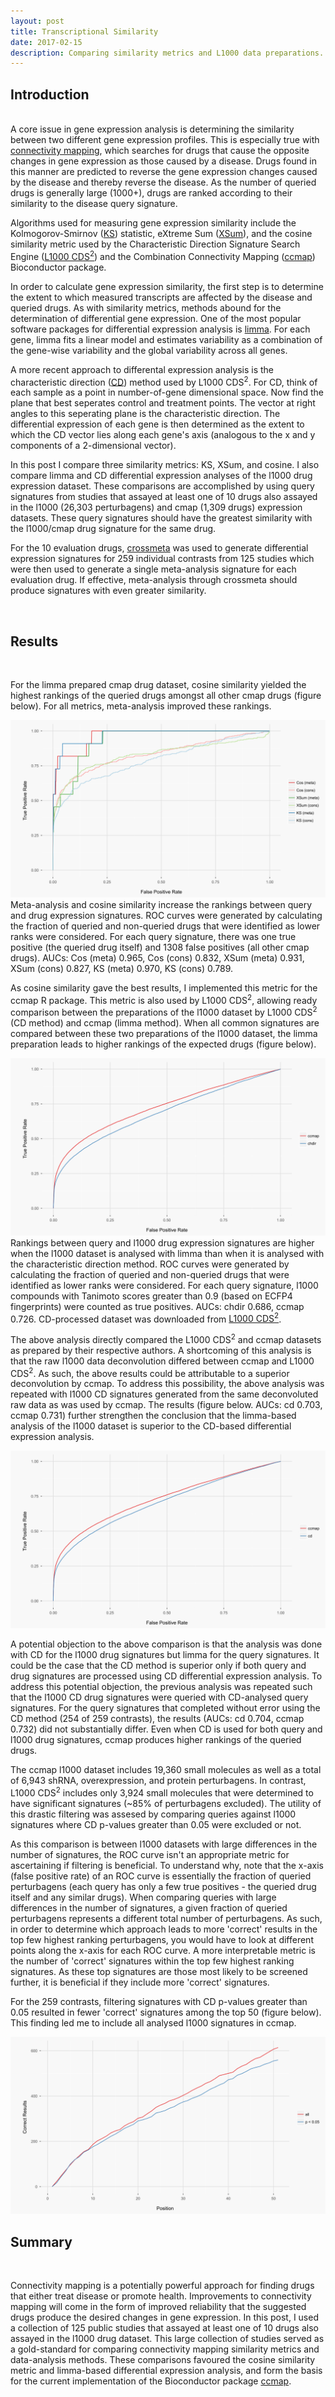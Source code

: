 ```yaml
---
layout: post
title: Transcriptional Similarity
date: 2017-02-15
description: Comparing similarity metrics and L1000 data preparations.
---
```



Introduction
-------
<br>
A core issue in gene expression analysis is determining the similarity between two different gene expression profiles. This is especially true with <a href="http://www.ncbi.nlm.nih.gov/pubmed/17008526" target="blank">connectivity mapping</a>, which searches for drugs that cause the opposite changes in gene expression as those caused by a disease. Drugs found in this manner are predicted to reverse the gene expression changes caused by the disease and thereby reverse the disease. As the number of queried drugs is generally large (1000+), drugs are ranked according to their similarity to the disease query signature.
 
Algorithms used for measuring gene expression similarity include the Kolmogorov-Smirnov (<a href="https://www.ncbi.nlm.nih.gov/pubmed/17008526/" target="blank">KS</a>) statistic, eXtreme Sum (<a href="https://www.ncbi.nlm.nih.gov/pmc/articles/PMC4278345/" target="blank">XSum</a>), and the cosine similarity metric used by the Characteristic Direction Signature Search Engine (<a href="http://amp.pharm.mssm.edu/L1000CDS2/#/index" target="blank">L1000 CDS<sup>2</sup></a>) and the Combination Connectivity Mapping (<a href="http://bioconductor.org/packages/ccmap/" target="blank">ccmap</a>) Bioconductor package. 

In order to calculate gene expression similarity, the first step is to determine the extent to which measured transcripts are affected by the disease and queried drugs. As with similarity metrics, methods abound for the determination of differential gene expression. One of the most popular software packages for differential expression analysis is <a href="https://bioconductor.org/packages/release/bioc/html/limma.html" target="blank">limma</a>. For each gene, limma fits a linear model and estimates variability as a combination of the gene-wise variability and the global variability across all genes. 

A more recent approach to differental expression analysis is the characteristic direction (<a href="http://www.maayanlab.net/CD/" target="blank">CD</a>) method used by L1000 CDS<sup>2</sup>. For CD, think of each sample as a point in number-of-gene dimensional space. Now find the plane that best seperates control and treatment points. The vector at right angles to this seperating plane is the characteristic direction. The differential expression of each gene is then determined as the extent to which the CD vector lies along each gene's axis (analogous to the x and y components of a 2-dimensional vector).

In this post I compare three similarity metrics: KS, XSum, and cosine. I also compare limma and CD differential expression analyses of the l1000 drug expression dataset. These comparisons are accomplished by using query signatures from studies that assayed at least one of 10 drugs also assayed in the l1000 (26,303 perturbagens) and cmap (1,309 drugs) expression datasets. These query signatures should have the greatest similarity with the l1000/cmap drug signature for the same drug. 

For the 10 evaluation drugs, <a href="http://bioconductor.org/packages/crossmeta/" target="blank">crossmeta</a> was used to generate differential expression signatures for 259 individual contrasts from 125 studies which were then used to generate a single meta-analysis signature for each evaluation drug. If effective, meta-analysis through crossmeta should produce signatures with even greater similarity.

<br>

Results
-------
<br>

For the limma prepared cmap drug dataset, cosine similarity yielded the highest rankings of the queried drugs amongst all other cmap drugs (figure below). For all metrics, meta-analysis improved these rankings.

<img src="/img/ccmap_res_1400.png" class="ImageBorder ImageResponsive2" alt="ccmap">
<div class="caption"> Meta-analysis and cosine similarity increase the rankings between query and drug expression signatures. ROC curves were generated by calculating the fraction of queried and non-queried drugs that were identified as lower ranks were considered. For each query signature, there was one true positive (the queried drug itself) and 1308 false positives (all other cmap drugs). AUCs: Cos (meta) 0.965, Cos (cons) 0.832, XSum (meta) 0.931, XSum (cons) 0.827, KS (meta) 0.970, KS (cons) 0.789.
</div>

As cosine similarity gave the best results, I implemented this metric for the ccmap R package. This metric is also used by L1000 CDS<sup>2</sup>, allowing ready comparison between the preparations of the l1000 dataset by L1000 CDS<sup>2</sup> (CD method) and ccmap (limma method). When all common signatures are compared between these two preparations of the l1000 dataset, the limma preparation leads to higher rankings of the expected drugs (figure below).

<img src="/img/chdir_res_1400.png" class="ImageBorder ImageResponsive2" alt="chdir">
<div class="caption"> Rankings between query and l1000 drug expression signatures are higher when the l1000 dataset is analysed with limma than when it is analysed with the characteristic direction method. ROC curves were generated by calculating the fraction of queried and non-queried drugs that were identified as lower ranks were considered. For each query signature, l1000 compounds with Tanimoto scores greater than 0.9 (based on ECFP4 fingerprints) were counted as true positives. AUCs: chdir 0.686, ccmap 0.726. CD-processed dataset was downloaded from <a href="http://amp.pharm.mssm.edu/public/L1000CDS_download/" target="blank">L1000 CDS<sup>2</sup></a>.
</div>

The above analysis directly compared the L1000 CDS<sup>2</sup> and ccmap datasets as prepared by their respective authors.
A shortcoming of this analysis is that the raw l1000 data deconvolution differed between ccmap and L1000 CDS<sup>2</sup>. As such, the above results could be attributable to a superior deconvolution by ccmap. To address this possibility, the above analysis was repeated with l1000 CD signatures generated from the same deconvoluted raw data as was used by ccmap. The results (figure below. AUCs: cd 0.703, ccmap 0.731) further strengthen the conclusion that the limma-based analysis of the l1000 dataset is superior to the CD-based differential expression analysis.

<img src="/img/cd_res_1400.png" class="ImageBorder ImageResponsive2" alt="cd">

A potential objection to the above comparison is that the analysis was done with CD for the l1000 drug signatures but limma for the query signatures. It could be the case that the CD method is superior only if both query and drug signatures are processed using CD differential expression analysis. To address this potential objection, the previous analysis was repeated such that the l1000 CD drug signatures were queried with CD-analysed query signatures. For the query signatures that completed without error using the CD method (254 of 259 contrasts), the results (AUCs: cd 0.704, ccmap 0.732) did not substantially differ. Even when CD is used for both query and l1000 drug signatures, ccmap produces higher rankings of the queried drugs.

The ccmap l1000 dataset includes 19,360 small molecules as well as a total of 6,943 shRNA, overexpression, and protein perturbagens. In contrast, L1000 CDS<sup>2</sup> includes only 3,924 small molecules that were determined to have significant signatures (~85% of perturbagens excluded). The utility of this drastic filtering was assesed by comparing queries against l1000 signatures where CD p-values greater than 0.05 were excluded or not.

As this comparison is between l1000 datasets with large differences in the number of signatures, the ROC curve isn't an appropriate metric for ascertaining if filtering is beneficial. To understand why, note that the x-axis (false positive rate) of an ROC curve is essentially the fraction of queried perturbagens (each query has only a few true positives - the queried drug itself and any similar drugs). When comparing queries with large differences in the number of signatures, a given fraction of queried perturbagens represents a different total number of perturbagens. As such, in order to determine which approach leads to more 'correct' results in the top few highest ranking perturbagens, you would have to look at different points along the x-axis for each ROC curve. A more interpretable metric is the number of 'correct' signatures within the top few highest ranking signatures. As these top signatures are those most likely to be screened further, it is beneficial if they include more 'correct' signatures. 

For the 259 contrasts, filtering signatures with CD p-values greater than 0.05 resulted in fewer 'correct' signatures among the top 50 (figure below). This finding led me to include all analysed l1000 signatures in ccmap.

<img src="/img/pval_res_1400.png" class="ImageBorder ImageResponsive2" alt="pval">
<div class="caption"> 
</div>




Summary
-------
<br>

Connectivity mapping is a potentially powerful approach for finding drugs that either treat disease or promote health. Improvements to connectivity mapping will come in the form of improved reliability that the suggested drugs produce the desired changes in gene expression. In this post, I used a collection of 125 public studies that assayed at least one of 10 drugs also assayed in the l1000 drug dataset. This large collection of studies served as a gold-standard for comparing connectivity mapping similarity metrics and data-analysis methods. These comparisons favoured the cosine similarity metric and limma-based differential expression analysis, and form the basis for the current implementation of the Bioconductor package <a href="http://bioconductor.org/packages/ccmap/" target="blank">ccmap</a>.
